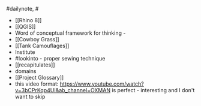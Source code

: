 #dailynote, #

- [[Rhino 8]]
- [[QGIS]]
- Word of conceptual framework for thinking - 
- [[Cowboy Grass]]
- [[Tank Camouflages]]
- Institute
- #lookinto - proper sewing technique
- [[recapitulates]]
- domains
- [[Project Glossary]]
- this video format: https://www.youtube.com/watch?v=3bCPrKqp4UI&ab_channel=OXMAN is perfect - interesting and I don't want to skip

